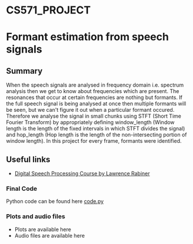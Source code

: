 # CS571_PROJECT
# Formant estimation from speech signals

## Summary
When the speech signals are analysed in frequency domain i.e. spectrum analysis then we get to know about frequencies which are present. The resonances that occur at certain frequencies are nothing but formants. If the full speech signal is being analysed at once then multiple formants will be seen, but we can't figure it out when a particular formant occured. Therefore we analyse the signal in small chunks using STFT (Short Time Fourier Transform) by appropriately defining window_length (Window length is the length of the fixed intervals in which STFT divides the signal) and hop_length (Hop length is the length of the non-intersecting portion of window length). In this project for every frame, formants were identified.

## Useful links
- [Digital Speech Processing Course by Lawrence Rabiner](https://web.ece.ucsb.edu/Faculty/Rabiner/ece259/)

### Final Code
Python code can be found here [code.py](https://github.com/VinayFaria/CS571_PROJECT/blob/main/code.py)

### Plots and audio files
- Plots are available here 
- Audio files are available here 
